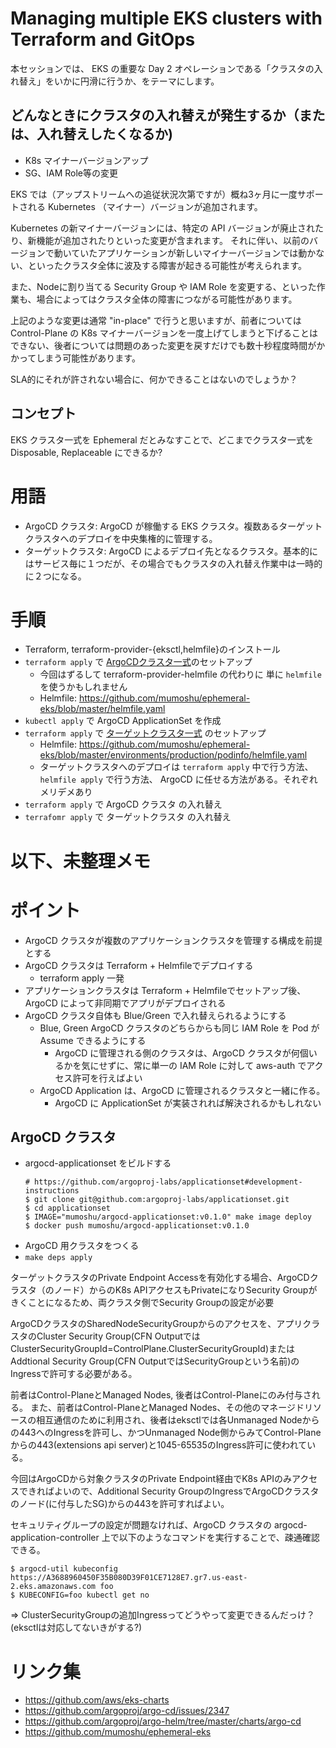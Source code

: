 # Managing multiple EKS clusters with Terraform and GitOps

本セッションでは、 EKS の重要な Day 2 オペレーションである「クラスタの入れ替え」をいかに円滑に行うか、をテーマにします。

## どんなときにクラスタの入れ替えが発生するか（または、入れ替えしたくなるか)

- K8s マイナーバージョンアップ
- SG、IAM Role等の変更

EKS では（アップストリームへの追従状況次第ですが）概ね3ヶ月に一度サポートされる Kubernetes （マイナー）バージョンが追加されます。

Kubernetes の新マイナーバージョンには、特定の API バージョンが廃止されたり、新機能が追加されたりといった変更が含まれます。
それに伴い、以前のバージョンで動いていたアプリケーションが新しいマイナーバージョンでは動かない、といったクラスタ全体に波及する障害が起きる可能性が考えられます。

また、Nodeに割り当てる Security Group や IAM Role を変更する、といった作業も、場合によってはクラスタ全体の障害につながる可能性があります。

上記のような変更は通常 "in-place" で行うと思いますが、前者については Control-Plane の K8s マイナーバージョンを一度上げてしまうと下げることはできない、後者については問題のあった変更を戻すだけでも数十秒程度時間がかかってしまう可能性があります。

SLA的にそれが許されない場合に、何かできることはないのでしょうか？

## コンセプト

EKS クラスタ一式を Ephemeral だとみなすことで、どこまでクラスタ一式を Disposable, Replaceable にできるか?

# 用語

- ArgoCD クラスタ: ArgoCD が稼働する EKS クラスタ。複数あるターゲットクラスタへのデプロイを中央集権的に管理する。
- ターゲットクラスタ: ArgoCD によるデプロイ先となるクラスタ。基本的にはサービス毎に１つだが、その場合でもクラスタの入れ替え作業中は一時的に２つになる。

# 手順

- Terraform, terraform-provider-{eksctl,helmfile}のインストール
- `terraform apply` で [ArgoCDクラスタ一式](https://github.com/mumoshu/terraform-provider-eksctl/tree/master/examples/productionsetup-alb)のセットアップ
  - 今回はずるして terraform-provider-helmfile の代わりに 単に `helmfile` を使うかもしれません
  - Helmfile: https://github.com/mumoshu/ephemeral-eks/blob/master/helmfile.yaml
- `kubectl apply` で ArgoCD ApplicationSet を作成
- `terraform apply` で [ターゲットクラスタ一式](https://github.com/mumoshu/terraform-provider-eksctl/tree/master/examples/vpcreuse) のセットアップ
  - Helmfile: https://github.com/mumoshu/ephemeral-eks/blob/master/environments/production/podinfo/helmfile.yaml
  - ターゲットクラスタへのデプロイは `terraform apply` 中で行う方法、 `helmfile apply` で行う方法、 ArgoCD に任せる方法がある。それぞれメリデメあり
- `terraform apply` で ArgoCD クラスタ の入れ替え
- `terrafomr apply` で ターゲットクラスタ の入れ替え

# 以下、未整理メモ

# ポイント

- ArgoCD クラスタが複数のアプリケーションクラスタを管理する構成を前提とする
- ArgoCD クラスタは Terraform + Helmfileでデプロイする
  - terraform apply 一発
- アプリケーションクラスタは Terraform + Helmfileでセットアップ後、ArgoCD によって非同期でアプリがデプロイされる
- ArgoCD クラスタ自体も Blue/Green で入れ替えられるようにする
  - Blue, Green ArgoCD クラスタのどちらからも同じ IAM Role を Pod が Assume できるようにする
    - ArgoCD に管理される側のクラスタは、ArgoCD クラスタが何個いるかを気にせずに、常に単一の IAM Role に対して aws-auth でアクセス許可を行えばよい
  - ArgoCD Application は、ArgoCD に管理されるクラスタと一緒に作る。
    - ArgoCD に ApplicationSet が実装されれば解決されるかもしれない

## ArgoCD クラスタ

- argocd-applicationset をビルドする
  ```console
  # https://github.com/argoproj-labs/applicationset#development-instructions
  $ git clone git@github.com:argoproj-labs/applicationset.git
  $ cd applicationset
  $ IMAGE="mumoshu/argocd-applicationset:v0.1.0" make image deploy
  $ docker push mumoshu/argocd-applicationset:v0.1.0
  ```
- ArgoCD 用クラスタをつくる
- `make deps apply`


ターゲットクラスタのPrivate Endpoint Accessを有効化する場合、ArgoCDクラスタ（のノード）からのK8s APIアクセスもPrivateになりSecurity Groupがきくことになるため、両クラスタ側でSecurity Groupの設定が必要

ArgoCDクラスタのSharedNodeSecurityGroupからのアクセスを、アプリクラスタのCluster Security Group(CFN OutputではClusterSecurityGroupId=ControlPlane.ClusterSecurityGroupId)またはAddtional Security Group(CFN OutputではSecurityGroupという名前)のIngressで許可する必要がある。

前者はControl-PlaneとManaged Nodes, 後者はControl-Planeにのみ付与される。
また、前者はControl-PlaneとManaged Nodes、その他のマネージドリソースの相互通信のために利用され、後者はeksctlでは各Unmanaged Nodeからの443へのIngressを許可し、かつUnmanaged Node側からみてControl-Planeからの443(extensions api server)と1045-65535のIngress許可に使われている。

今回はArgoCDから対象クラスタのPrivate Endpoint経由でK8s APIのみアクセスできればよいので、Additional Security GroupのIngressでArgoCDクラスタのノード(に付与したSG)からの443を許可すればよい。

セキュリティグループの設定が問題なければ、ArgoCD クラスタの argocd-application-controller 上で以下のようなコマンドを実行することで、疎通確認できる。

```
$ argocd-util kubeconfig https://A3688960450F35B080D39F01CE7128E7.gr7.us-east-2.eks.amazonaws.com foo
$ KUBECONFIG=foo kubectl get no
```

=> ClusterSecurityGroupの追加Ingressってどうやって変更できるんだっけ？(eksctlは対応してないきがする?)

# リンク集

- https://github.com/aws/eks-charts
- https://github.com/argoproj/argo-cd/issues/2347
- https://github.com/argoproj/argo-helm/tree/master/charts/argo-cd
- https://github.com/mumoshu/ephemeral-eks
